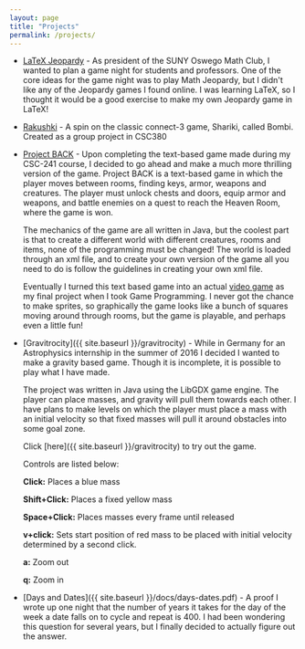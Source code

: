 ```yaml
---
layout: page
title: "Projects"
permalink: /projects/
---
```


- [LaTeX Jeopardy](https://github.com/kroffo/Jeopardy)
  \- As president of the SUNY Oswego Math Club, I wanted to plan a game night for students and professors. One of the core ideas for the game night was to play Math Jeopardy, but I didn't like any of the Jeopardy games I found online. I was learning LaTeX, so I thought it would be a good exercise to make my own Jeopardy game in LaTeX! 

- [Rakushki](https://ironkladd.github.io/rakushki/index.html)
    \- A spin on the classic connect-3 game, Shariki, called Bombi. Created as a
    group project in CSC380

- [Project BACK](https://github.com/kroffo/ProjectBACK)
  \- Upon completing the text-based game made during my CSC-241
    course, I decided to go ahead and make a much more
    thrilling version of the game. Project BACK is a text-based
    game in which the player moves between rooms, finding keys,
    armor, weapons and creatures. The player must unlock
    chests and doors, equip armor and weapons, and battle enemies
    on a quest to reach the Heaven Room, where the game is won.
    
    The mechanics of the game are all written in Java, but
    the coolest part is that to create a different world with
    different creatures, rooms and items, none of the programming
    must be changed! The world is loaded through an xml file, and
    to create your own version of the game all you need to do
    is follow the guidelines in creating your own xml file.
       
    Eventually I turned this text based game into an actual 
    [video game](http://github.com/kroffo/CSC455)
    as my final project when I took Game Programming. I never
    got the chance to make sprites, so graphically the game looks
    like a bunch of squares moving around through rooms, but
    the game is playable, and perhaps even a little fun!

- [Gravitrocity]({{ site.baseurl }}/gravitrocity)
 \- While in Germany for an Astrophysics internship in the summer
    of 2016 I decided I wanted to make a gravity based game.
    Though it is incomplete, it is possible to play what I have made.

    The project was written in Java using the LibGDX game engine. The
    player can place masses, and gravity will pull them towards each other.
    I have plans to make levels on which the player must place a mass with an
    initial velocity so that fixed masses will pull it around obstacles
    into some goal zone.

    Click [here]({{ site.baseurl }}/gravitrocity) to try out the game.

    Controls are listed below:

    **Click:** Places a blue mass

    **Shift+Click:** Places a fixed yellow mass

    **Space+Click:** Places masses every frame until released

    **v+click:** Sets start position of red mass to be placed with initial
    velocity determined by a second click.

    **a:** Zoom out

    **q:** Zoom in

- [Days and Dates]({{ site.baseurl }}/docs/days-dates.pdf)
 \- A proof I wrote up one night that the number of years it takes for the day
    of the week a date falls on to cycle and repeat is 400. I had been
    wondering this question for several years, but I finally decided to
    actually figure out the answer.